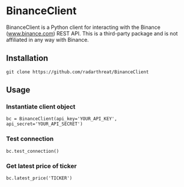 # BinanceClient

BinanceClient is a Python client for interacting with the Binance (www.binance.com) REST API. This is a third-party package and is not affiliated in any way with Binance.

## Installation
```
git clone https://github.com/radarthreat/BinanceClient
```

## Usage
### Instantiate client object
```
bc = BinanceClient(api_key='YOUR_API_KEY', api_secret='YOUR_API_SECRET')
```

### Test connection
```
bc.test_connection()
```

### Get latest price of ticker
```
bc.latest_price('TICKER')
```
